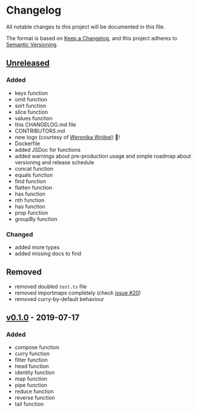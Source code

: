 # Changelog
All notable changes to this project will be documented in this file.

The format is based on [Keep a Changelog](https://keepachangelog.com/en/1.0.0/),
and this project adheres to [Semantic Versioning](https://semver.org/spec/v2.0.0.html).

## [Unreleased]
### Added
- keys function
- omit function
- sort function
- slice function
- values function
- this CHANGELOG.md file
- CONTRIBUTORS.md
- new logo (courtesy of [Weronika Wróbel](https://www.behance.net/weronikawrobel)) 🎉!
- Dockerfile
- added JSDoc for functions
- added warnings about pre-production usage and simple roadmap about versioning and release schedule
- concat function
- equals function
- find function
- flatten function
- has function
- nth function
- has function
- prop function
- groupBy function

### Changed
- added more types
- added missing docs to find

## Removed
- removed doubled `test.ts` file
- removed importmaps completely (check [issue #20](https://github.com/galkowskit/denofun/issues/20))
- removed curry-by-default behaviour

## [v0.1.0] - 2019-07-17
### Added
- compose function
- curry function
- filter function
- head function
- identity function
- map function
- pipe function
- reduce function
- reverse function
- tail function

[Unreleased]: https://github.com/galkowskit/denofun/compare/v0.1.0...HEAD
[v0.1.0]: https://github.com/galkowskit/denofun/releases/tag/v0.1.0